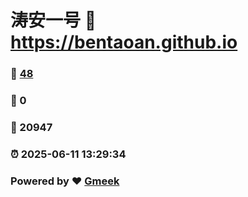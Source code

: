 # 涛安一号 :link: https://bentaoan.github.io 
### :page_facing_up: [48](https://bentaoan.github.io/tag.html) 
### :speech_balloon: 0 
### :hibiscus: 20947 
### :alarm_clock: 2025-06-11 13:29:34 
### Powered by :heart: [Gmeek](https://github.com/Meekdai/Gmeek)
